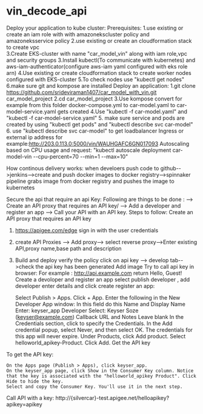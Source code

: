 # vin_decode_api

Deploy your application to kube cluster:
Prerequisites:
1.use existing or create an iam role with with amazonekscluster policy and amazoneksservice policy
2.use existing or create an cloudformation stack to create vpc  
3.Create EKS-cluster with name "car_model_vin" along with iam role,vpc and security groups
3.Install kubectl(To communicate with kubernetes) and aws-iam-authenticator(configure aws-iam yaml configured with eks role arn)
4.Use existing or create cloudformation stack to create worker nodes configured with EKS-cluster 
5.To check nodes use "kubectl get nodes"
6.make sure git and kompose are installed
Deploy an application:
1.git clone https://github.com/srideviraman1407/car_model_with_vin.git car_model_project
2.cd car_model_project
3.Use kompose convert for example from this folder docker-compose.yml to car-model.yaml to car-model-service.yaml gets created
4.Use "kubectl -f car-model.yaml" and "kubectl -f car-model-service.yaml" 
5. make sure service and pods are created by using "kubectl get pods" and "kubectl describe svc car-model"
6. use "kubectl describe svc car-model" to get loadbalancer Ingress or external ip address
for example:http://203.0.113.0:5000/vin/WAUHGAFC6GN017093
Autoscaling based on CPU usage and request:
"kubectl autoscale deployment car-model-vin --cpu-percent=70 --min=1 --max=10"

How continous delivery works:
when develoers push code to github-->jenkins-->create and push docker images to docker registry-->spinnaker pipeline grabs image from docker registry and pushes the image to kubernetes

Secure the api that require an api Key:
Following are things to be done :
--> Create an API proxy that requires an API key/
--> Add a developer and register an app
--> Call your API with an API key.
Steps to  follow:
Create an API proxy that requires an API key
1. https://apigee.com/edge sign in with the user credentials
2. create API Proxies --> Add proxy--> select reverse proxy-->Enter existing API,proxy name,base path and description
3. Build and deploy
verify the policy
click on api key --> develop tab-->check the api key has been generated
Add image
Try to call api key in browser:
For example :
http://api.example.com
return Hello, Guest!
Create a devoloper and register an app
select publish developer , add developer enter details and click create
register an app:

    Select Publish > Apps.
    Click + App.
    Enter the following in the New Developer App window:
    In this field 	do this
    Name and Display Name 	Enter: keyser_app
    Developer 	Select: Keyser Soze (keyser@example.com)
    Callback URL and Notes 	Leave blank
    In the Credentials section, click to specify the Credentials.
    In the Add credential popup, select Never, and then select OK. The credentials for this app will never expire.
    Under Products, click Add product.
    Select helloworld_apikey-Product.
    Click Add.
Get the API key

To get the API key:

    On the Apps page (Publish > Apps), click keyser_app.
    On the keyser_app page, click Show in the Consumer Key column. Notice that the key is associated with the "helloworld_apikey Product". Click Hide to hide the key.
    Select and copy the Consumer Key. You'll use it in the next step.
Call API with a key:
http://{silvercar}-test.apigee.net/helloapikey?apikey=apikey


